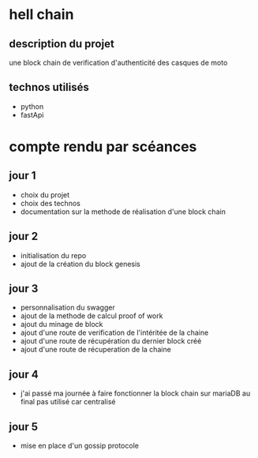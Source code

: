 # hell chain

## description du projet

une block chain de verification d'authenticité des casques de moto

## technos utilisés

- python
- fastApi

# compte rendu par scéances

## jour 1

- choix du projet
- choix des technos
- documentation sur la methode de réalisation d'une block chain

## jour 2

- initialisation du repo
- ajout de la création du block genesis

## jour 3

- personnalisation du swagger
- ajout de la methode de calcul proof of work
- ajout du minage de block
- ajout d'une route de verification de l'intéritée de la chaine
- ajout d'une route de récupération du dernier block créé
- ajout d'une route de récuperation de la chaine

## jour 4
- j'ai passé ma journée à faire fonctionner la block chain sur mariaDB au final pas utilisé car centralisé

## jour 5
- mise en place d'un gossip protocole 